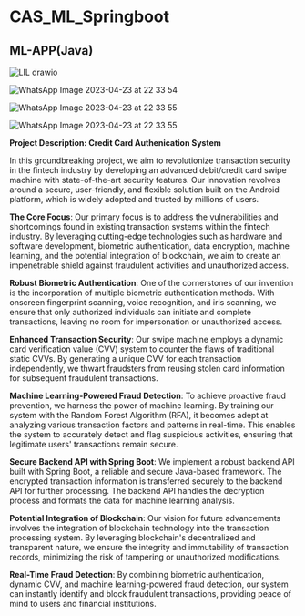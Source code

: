 # CAS_ML_Springboot
## ML-APP(Java)


![LIL drawio](https://github.com/LazyBoss07/CAS_ML/assets/108017647/6a482c6b-540b-4c4e-8a90-6d5ab5ddeed4)

![WhatsApp Image 2023-04-23 at 22 33 54](https://github.com/LazyBoss07/CAS_ML/assets/108017647/75fc530e-7aef-4cac-84ff-461c75248dc2)

![WhatsApp Image 2023-04-23 at 22 33 55](https://github.com/LazyBoss07/CAS_ML/assets/108017647/4ff116f0-e277-4252-9a5d-df82ec6d4b78)


![WhatsApp Image 2023-04-23 at 22 33 55](https://github.com/LazyBoss07/CAS_ML/assets/108017647/ce87ec11-036d-43fc-8dee-7f20a69901da)

**Project Description: Credit Card Authenication System**

In this groundbreaking project, we aim to revolutionize transaction security in the fintech industry by developing an advanced debit/credit card swipe machine with state-of-the-art security features. Our innovation revolves around a secure, user-friendly, and flexible solution built on the Android platform, which is widely adopted and trusted by millions of users.

**The Core Focus**: Our primary focus is to address the vulnerabilities and shortcomings found in existing transaction systems within the fintech industry. By leveraging cutting-edge technologies such as hardware and software development, biometric authentication, data encryption, machine learning, and the potential integration of blockchain, we aim to create an impenetrable shield against fraudulent activities and unauthorized access.

**Robust Biometric Authentication**: One of the cornerstones of our invention is the incorporation of multiple biometric authentication methods. With onscreen fingerprint scanning, voice recognition, and iris scanning, we ensure that only authorized individuals can initiate and complete transactions, leaving no room for impersonation or unauthorized access.

**Enhanced Transaction Security**: Our swipe machine employs a dynamic card verification value (CVV) system to counter the flaws of traditional static CVVs. By generating a unique CVV for each transaction independently, we thwart fraudsters from reusing stolen card information for subsequent fraudulent transactions.

**Machine Learning-Powered Fraud Detection**: To achieve proactive fraud prevention, we harness the power of machine learning. By training our system with the Random Forest Algorithm (RFA), it becomes adept at analyzing various transaction factors and patterns in real-time. This enables the system to accurately detect and flag suspicious activities, ensuring that legitimate users' transactions remain secure.

**Secure Backend API with Spring Boot**: We implement a robust backend API built with Spring Boot, a reliable and secure Java-based framework. The encrypted transaction information is transferred securely to the backend API for further processing. The backend API handles the decryption process and formats the data for machine learning analysis.

**Potential Integration of Blockchain**: Our vision for future advancements involves the integration of blockchain technology into the transaction processing system. By leveraging blockchain's decentralized and transparent nature, we ensure the integrity and immutability of transaction records, minimizing the risk of tampering or unauthorized modifications.

**Real-Time Fraud Detection**: By combining biometric authentication, dynamic CVV, and machine learning-powered fraud detection, our system can instantly identify and block fraudulent transactions, providing peace of mind to users and financial institutions.
